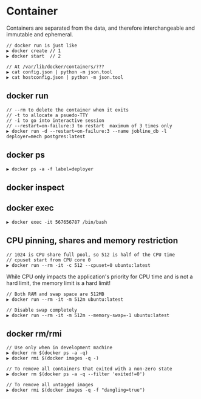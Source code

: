 # Container

Containers are separated from the data, and therefore interchangeable and immutable and ephemeral.

```
// docker run is just like
▶ docker create // 1
▶ docker start  // 2

// At /var/lib/docker/containers/???
▶ cat config.json | python -m json.tool
▶ cat hostconfig.json | python -m json.tool
```

## docker run

```
// --rm to delete the container when it exits
// -t to allocate a psuedo-TTY
// -i to go into interactive session
// --restart=on-failure:3 to restart  maximum of 3 times only
▶ docker run -d --restart=on-failure:3 --name jobline_db -l deployer=mech postgres:latest
```

## docker ps

```
▶ docker ps -a -f label=deployer
```

## docker inspect

## docker exec

```
▶ docker exec -it 567656787 /bin/bash
```

## CPU pinning, shares and memory restriction

```
// 1024 is CPU share full pool, so 512 is half of the CPU time
// cpuset start from CPU core 0
▶ docker run --rm -it -c 512 --cpuset=0 ubuntu:latest
```

While CPU only impacts the application's priority for CPU time and is not a hard limit, the memory limit is a hard limit!

```
// Both RAM and swap space are 512MB
▶ docker run --rm -it -m 512m ubuntu:latest

// Disable swap completely
▶ docker run --rm -it -m 512m --memory-swap=-1 ubuntu:latest
```

## docker rm/rmi

```
// Use only when in development machine
▶ docker rm $(docker ps -a -q)
▶ docker rmi $(docker images -q -)

// To remove all containers that exited with a non-zero state
▶ docker rm $(docker ps -a -q --filter 'exited!=0')

// To remove all untagged images
▶ docker rmi $(docker images -q -f "dangling=true")
```


